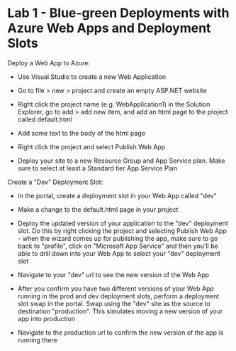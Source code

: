 # Lab 1 - Blue-green Deployments with Azure Web Apps and Deployment Slots



Deploy a Web App to Azure:



* Use Visual Studio to create a new Web Application

* Go to file > new > project and create an empty ASP.NET website

* Right click the project name (e.g. WebApplication1) in the Solution Explorer, go to add > add new item, and add an html page to the project called default.html

* Add some text to the body of the html page

* Right click the project and select Publish Web App

* Deploy your site to a new Resource Group and App Service plan. Make sure to select at least a Standard tier App Service Plan



Create a "Dev" Deployment Slot:


* In the portal, create a deployment slot in your Web App called "dev"

* Make a change to the default.html page in your project

* Deploy the updated version of your application to the "dev" deployment slot. Do this by right clicking the project and selecting Publish Web App - when the wizard comes up for publishing the app, make sure to go back to "profile", click on "Microsoft App Service" and then you'll be able to drill down into your Web App to select your "dev" deployment slot

* Navigate to your "dev" url to see the new version of the Web App
* After you confirm you have two different versions of your Web App running in the prod and dev deployment slots, perform a deployment slot swap in the portal.  Swap using the "dev" site as the source to destination "production". This simulates moving a new version of your app into production

* Navigate to the production url to confirm the new version of the app is running there
